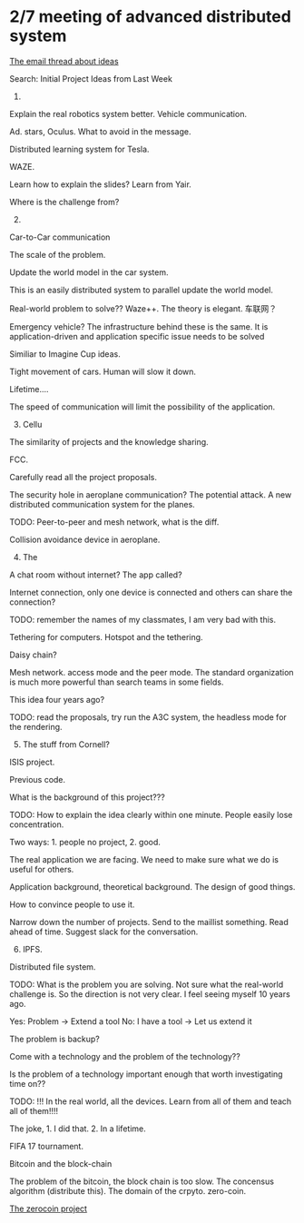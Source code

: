 # 2/7 meeting of advanced distributed system

[The email thread about ideas]()

Search: Initial Project Ideas from Last Week

1. 
Explain the real robotics system better.
Vehicle communication.

Ad. stars, Oculus.
What to avoid in the message.

Distributed learning system for Tesla.

WAZE.

Learn how to explain the slides? Learn from Yair.

Where is the challenge from?

2. 
Car-to-Car communication

The scale of the problem.

Update the world model in the car system.

This is an easily distributed system to parallel update the world model.

Real-world problem to solve?? Waze++. The theory is elegant. 车联网？

Emergency vehicle? The infrastructure behind these is the same. It is application-driven and application specific issue needs to be solved

Similiar to Imagine Cup ideas.

Tight movement of cars. Human will slow it down.

Lifetime....

The speed of communication will limit the possibility of the application.

3. Cellu

The similarity of projects and the knowledge sharing.

FCC.

Carefully read all the project proposals.

The security hole in aeroplane communication? The potential attack. A new distributed communication system for the planes.

TODO: Peer-to-peer and mesh network, what is the diff.

Collision avoidance device in aeroplane.

4. The 

A chat room without internet? The app called? 

Internet connection, only one device is connected and others can share the connection?

TODO: remember the names of my classmates, I am very bad with this.

Tethering for computers. Hotspot and the tethering.

Daisy chain?

Mesh network. access mode and the peer mode. The standard organization is much more powerful than search teams in some fields.

This idea four years ago?

TODO: read the proposals, try run the A3C system, the headless mode for the rendering.

5. The stuff from Cornell?
 
ISIS project. 

Previous code.

What is the background of this project???

TODO: How to explain the idea clearly within one minute. People easily lose concentration.

Two ways: 1. people no project, 2. good.

The real application we are facing. We need to make sure what we do is useful for others.

Application background, theoretical background. The design of good things.

How to convince people to use it.


Narrow down the number of projects. Send to the maillist something. Read ahead of time. Suggest slack for the conversation.

6. IPFS.

Distributed file system.

TODO: What is the problem you are solving. Not sure what the real-world challenge is. So the direction is not very clear. I feel seeing myself 10 years ago.

Yes: Problem -> Extend a tool
No: I have a tool -> Let us extend it

The problem is backup?

Come with a technology and the problem of the technology??

Is the problem of a technology important enough that worth investigating time on??

TODO: !!! In the real world, all the devices.
Learn from all of them and teach all of them!!!!


The joke, 1. I did that. 2. In a lifetime.

FIFA 17 tournament.

Bitcoin and the block-chain

The problem of the bitcoin, the block chain is too slow. The concensus algorithm (distribute this). The domain of the crpyto. zero-coin.

[The zerocoin project](https://github.com/Zerocoin/libzerocoin)